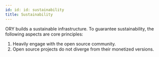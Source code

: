 ```yaml
---
id: id: id: sustainability
title: Sustainability
---
```


ORY builds a sustainable infrastructure. To guarantee sustainability, the following aspects are core principles:

1. Heavily engage with the open source community.
2. Open source projects do not diverge from their monetized versions.
